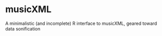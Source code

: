 # musicXML
A minimalistic (and incomplete) R interface to musicXML, geared toward data sonification
